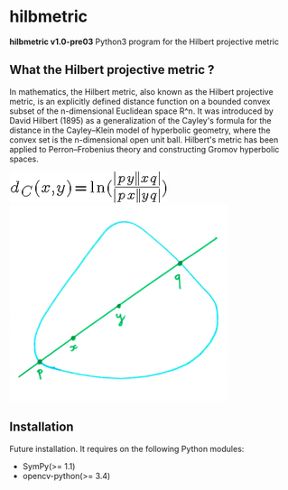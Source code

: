 # hilbmetric


**hilbmetric v1.0-pre03** Python3 program for the Hilbert projective metric

## What the Hilbert projective metric ?

In mathematics, the Hilbert metric, also known as the Hilbert projective 
metric, is an explicitly defined distance function on a bounded convex 
subset of the n-dimensional Euclidean space R^n.
It was introduced by David Hilbert (1895) as a generalization of the 
Cayley's formula for the distance in the Cayley–Klein model of hyperbolic 
geometry, where the convex set is the n-dimensional open unit ball.
Hilbert's metric has been applied to Perron–Frobenius theory and 
constructing Gromov hyperbolic spaces.

<img src = "https://github.com/kiaderouiche/hilbmetrics/blob/master/data/mimetex_cgi.png" title = "Hilbert Metrics" alt = "Hilbert Metrics">

<img src = "https://github.com/kiaderouiche/hilbmetrics/blob/master/data/arton887-450f7.png" title = "Ensembles convexes" alt = "Ensembles convexes">


## Installation

Future installation. It requires on the following Python modules:
- SymPy(>= 1.1)
- opencv-python(>= 3.4)
